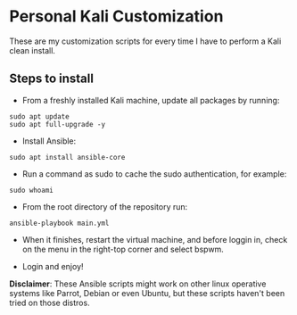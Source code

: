 # Personal Kali Customization

These are my customization scripts for every time I have to perform a Kali clean install.

## Steps to install

- From a freshly installed Kali machine, update all packages by running:

```
sudo apt update
sudo apt full-upgrade -y
```

- Install Ansible:

```
sudo apt install ansible-core
```

- Run a command as sudo to cache the sudo authentication, for example:

```
sudo whoami
```

- From the root directory of the repository run:

```
ansible-playbook main.yml
```

- When it finishes, restart the virtual machine, and before loggin in, check on the menu in the right-top corner and select bspwm.

- Login and enjoy!

**Disclaimer**: These Ansible scripts might work on other linux operative systems like Parrot, Debian or even Ubuntu, but these scripts haven't been tried on those distros.

